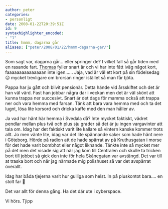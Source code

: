 ```yaml
---
author: peter
categories:
- personligt
date: 2008-01-22T20:39:51Z
id: 9
syntaxhighlighter_encoded:
- "1"
title: hmmm, dagarna går
aliases: ["peter/2008/01/22/hmmm-dagarna-gar/"]
---
```


Som sagt var, dagarna går… eller springer de? I vilket fall så går tiden med en rasande fart. [Thomas](http://merikan.net/) fyller snart år och vi har inte fått iväg något kort, faaaaaaaaaaaaaaan inte igen…… Jaja, vad är väl ett kort på sin födelsedag 😉 mycket trevligare om brorsan ringer istället så man får tjôta.

Pappa har ju gått och blivit pensionär. Detta hände vid årsskiftet och det är han väl värd. Fast han jobbar några dar i veckan men det är väl skönt att kunna trappa ner succesivt. Snart är det dags för mamma också att trappa ner och vara hemma med farsan. Tänk att bara vara hemma med och ta det lugnt, lösa lite korsord och dricka kaffe med den man håller av.

Ja vad har hänt här hemma i Svedala då? Inte mycket faktiskt, vädret pendlar mellan plus två och plus sju grader så det är ju ingen vargavinter att tala om. Idag har det faktiskt varit lite kallare så vintern kanske kommer trots allt. Jo men vänte lite, idag var det lite spännande saker som hade hänt nere i Göteborg. Hörde på radion att de hade spärrat av på Kruthusgatan i morse för det hade varit bombhot eller något liknande. Tänkte inte så mycket mer på det men det visade sig att när jag kom till Centralen och skulle ta tricken bort till jobbet så gick den inte för hela Skånegatan var avstängd. Det var till at traska bort och när jag närmade mig polishuset så var det avspärrat överallt.

Idag har båda tjejerna varit hur gulliga som helst. In på pluskontot bara…. en stolt far 🙂

Det var allt för denna gång. Ha det där ute i cyberspace.

Vi hörs. Tjipp
